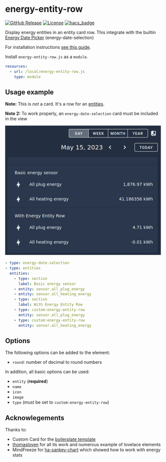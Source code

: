 # energy-entity-row

[![GitHub Release][releases-shield]][releases]
[![License][license-shield]](LICENSE)
[![hacs_badge](https://img.shields.io/badge/HACS-Custom-41BDF5.svg?style=for-the-badge)](https://github.com/hacs/integration)

Display energy entities in an entity card row. This integrate with the builtin
[Energy Date Picker][energy-date-picker] (energy-date-selection)

For installation instructions [see this guide](https://github.com/thomasloven/hass-config/wiki/Lovelace-Plugins).

Install `energy-entity-row.js` as a `module`.

```yaml
resources:
  - url: /local/energy-entity-row.js
    type: module
```

## Usage example

**Note:** This is _not_ a card. It's a row for an [entities](https://www.home-assistant.io/lovelace/entities/).

**Note 2:** To work properly, an `energy-date-selection` card must be included
in the view

![Example GIF](img/energy-entity-row-demo.gif)

```yaml
- type: energy-date-selection
- type: entities
  entities:
    - type: section
      label: Basic energy sensor
    - entity: sensor.all_plug_energy
    - entity: sensor.all_heating_energy
    - type: section
      label: With Energy Entity Row
    - type: custom:energy-entity-row
      entity: sensor.all_plug_energy
    - type: custom:energy-entity-row
      entity: sensor.all_heating_energy
```


## Options

The following options can be added to the element:
- `round`: number of decimal to round numbers

In addition, all basic options can be used:
- `entity` (**required**)
- `name`
- `icon`
- `image`
- `type` (must be set to `custom:energy-entity-row`)

## Acknowlegements

Thanks to:
- Custom Card for the [boilerplate template][template]
- [thomasloven][thomasloven] for all its work and numerous example of lovelace elements
- MindFreeze for [ha-sankey-chart][sankey] which showed how to work with energy stats

[releases-shield]: https://img.shields.io/github/release/zeronounours/lovelace-energy-entity-row.svg?style=for-the-badge
[releases]: https://github.com/zeronounours/lovelace-energy-entity-row/releases
[license-shield]: https://img.shields.io/github/license/zeronounours/lovelace-energy-entity-row.svg?style=for-the-badge
[energy-date-picker]: https://www.home-assistant.io/dashboards/energy/#energy-date-picker
[template]: https://github.com/custom-cards/boilerplate-card
[thomasloven]: https://github.com/thomasloven
[sankey]: https://github.com/MindFreeze/ha-sankey-chart
